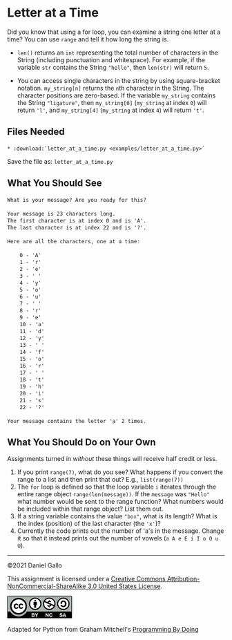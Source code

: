 # Letter at a Time


Did you know that using a for loop, you can examine a string one letter at a time? You can use `range` and tell it how long the string is.


* `len()` returns an `int`
 representing the total number of characters in the String
 (including punctuation and whitespace). For example, if
 the variable `str` contains the String `"hello"`, then `len(str)` will
 return `5`.

 * You can access single characters in the string by using square-bracket notation. `my_string[n]` returns the `n`th character in the String. The character positions are zero-based. If the variable `my_string` contains the String `"ligature"`, then `my_string[0]` (`my_string` at index `0`) will return `'l'`, and `my_string[4]` (`my_string` at index `4`) will return `'t'`.


## Files Needed
```eval_rst
* :download:`letter_at_a_time.py <examples/letter_at_a_time.py>`
```

Save the file as: `letter_at_a_time.py`

What You Should See
-------------------
```
What is your message? Are you ready for this?

Your message is 23 characters long.
The first character is at index 0 and is 'A'.
The last character is at index 22 and is '?'.

Here are all the characters, one at a time:

    0 - 'A'
    1 - 'r'
    2 - 'e'
    3 - ' '
    4 - 'y'
    5 - 'o'
    6 - 'u'
    7 - ' '
    8 - 'r'
    9 - 'e'
    10 - 'a'
    11 - 'd'
    12 - 'y'
    13 - ' '
    14 - 'f'
    15 - 'o'
    16 - 'r'
    17 - ' '
    18 - 't'
    19 - 'h'
    20 - 'i'
    21 - 's'
    22 - '?'

Your message contains the letter 'a' 2 times.
```

What You Should Do on Your Own
------------------------------
Assignments turned in *without* these things will receive
half credit or less.

1. If you print `range(7)`, what do you see? What happens if you convert the range to a list and then print that out? E.g., `list(range(7))`
2. The `for` loop is defined so that the loop variable `i` iterates through the entire range object `range(len(message))`. If the `message` was `"Hello"` what number would be sent to the range function? What numbers would be included within that range object? List them out.
3. If a string variable contains the value `"box"`, what is its length? What is the index (position) of the last character (the `'x'`)?
4. Currently the code prints out the number of 'a's in the message. Change it so that it instead prints out the number of vowels (`a A e E i I o O u U`).

---


©2021 Daniel Gallo


This assignment is licensed under a
[Creative Commons Attribution-NonCommercial-ShareAlike 3.0 United States License](https://creativecommons.org/licenses/by-nc-sa/3.0/us/deed.en_US).  

![Creative Commons License](images/by-nc-sa.png)





Adapted for Python from Graham Mitchell's [Programming By Doing](https://programmingbydoing.com/)